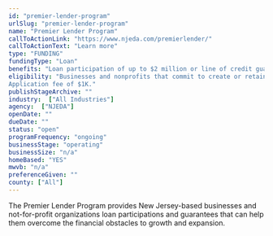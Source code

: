 ```yaml
---
id: "premier-lender-program"
urlSlug: "premier-lender-program"
name: "Premier Lender Program"
callToActionLink: "https://www.njeda.com/premierlender/"
callToActionText: "Learn more"
type: "FUNDING"
fundingType: "Loan"
benefits: "Loan participation of up to $2 million or line of credit guarantees up to $750,000."
eligibility: "Businesses and nonprofits that commit to create or retain 1 new full-time job for every $65,000 in NJEDA exposure. 
Application fee of $1K."
publishStageArchive: ""
industry:  ["All Industries"]
agency:  ["NJEDA"]
openDate: ""
dueDate: ""
status: "open"
programFrequency: "ongoing"
businessStage: "operating"
businessSize: "n/a"
homeBased: "YES"
mwvb: "n/a"
preferenceGiven: ""
county: ["All"]
---
```


The Premier Lender Program provides New Jersey-based businesses and not-for-profit organizations loan participations and guarantees that can help them overcome the financial obstacles to growth and expansion.
